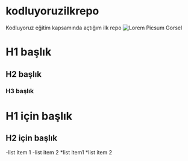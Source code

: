 # kodluyoruzilkrepo
Kodluyoruz eğitim kapsamında açtığım ilk repo
![Lorem Picsum Gorsel](https://picsum.photos/200/300)
# H1 başlık
## H2 başlık
### H3 başlık
H1 için başlık
=
H2 için başlık
-   
-list item 1
-list item 2
*list item1
*list item 2
